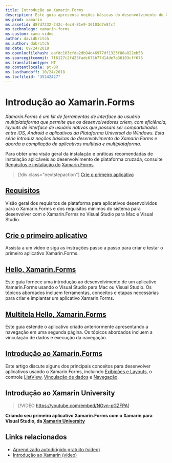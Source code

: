 ```yaml
---
title: Introdução ao Xamarin.Forms
description: Este guia apresenta noções básicas do desenvolvimento do Xamarin.Forms e aborda a compilação de aplicativos multitela e multiplataforma.
ms.prod: xamarin
ms.assetid: d87d7232-242c-4ec4-81e9-36103d7e8fcf
ms.technology: xamarin-forms
ms.custom: xamu-video
author: davidbritch
ms.author: dabritch
ms.date: 09/24/2018
ms.openlocfilehash: eafdc103cfda2db94d46977df1323f88a822eb58
ms.sourcegitcommit: 7f6127c2f425fadc675b77d14de7a36103cff675
ms.translationtype: HT
ms.contentlocale: pt-BR
ms.lasthandoff: 10/24/2018
ms.locfileid: "35242427"
---
```

# <a name="get-started-with-xamarinforms"></a>Introdução ao Xamarin.Forms

_Xamarin.Forms é um kit de ferramentas de interface do usuário multiplataforma que permite que os desenvolvedores criem, com eficiência, layouts de interface de usuário nativos que possam ser compartilhados entre iOS, Android e aplicativos da Plataforma Universal do Windows. Esta série introduz noções básicas do desenvolvimento do Xamarin.Forms e aborda a compilação de aplicativos multitela e multiplataforma._

Para obter uma visão geral da instalação e práticas recomendadas de instalação aplicáveis ao desenvolvimento de plataforma cruzada, consulte [Requisitos e instalação do](installation.md) [Xamarin.Forms](~/cross-platform/get-started/installation/index.md).

> [!div class="nextstepaction"]
> [Crie o primeiro aplicativo](~/xamarin-forms/get-started/first-app/index.md)

## <a name="requirementsinstallationmd"></a>[Requisitos](installation.md)

Visão geral dos requisitos de plataforma para aplicativos desenvolvidos para o Xamarin.Forms e dos requisitos mínimos do sistema para desenvolver com o Xamarin.Forms no Visual Studio para Mac e Visual Studio.

## <a name="build-your-first-appfirst-appindexmd"></a>[Crie o primeiro aplicativo](first-app/index.md)

Assista a um vídeo e siga as instruções passo a passo para criar e testar o primeiro aplicativo Xamarin.Forms.

## <a name="hello-xamarinformshello-xamarin-formsindexmd"></a>[Hello, Xamarin.Forms](hello-xamarin-forms/index.md)

Este guia fornece uma introdução ao desenvolvimento de um aplicativo Xamarin.Forms usando o Visual Studio para Mac ou Visual Studio. Os tópicos abordados incluem ferramentas, conceitos e etapas necessárias para criar e implantar um aplicativo Xamarin.Forms.

## <a name="hello-xamarinforms-multiscreenhello-xamarin-forms-multiscreenindexmd"></a>[Multitela Hello, Xamarin.Forms](hello-xamarin-forms-multiscreen/index.md)

Este guia estende o aplicativo criado anteriormente apresentando a navegação em uma segunda página. Os tópicos abordados incluem a vinculação de dados e execução da navegação.

## <a name="introduction-to-xamarinformsintroduction-to-xamarin-formsmd"></a>[Introdução ao Xamarin.Forms](introduction-to-xamarin-forms.md)

Este artigo discute alguns dos principais conceitos para desenvolver aplicativos usando o Xamarin.Forms, incluindo [Exibições e Layouts](~/xamarin-forms/get-started/introduction-to-xamarin-forms.md#user-interface), o controle [ListView](~/xamarin-forms/get-started/introduction-to-xamarin-forms.md#lists-in-xamarinforms), [Vinculação de dados](~/xamarin-forms/get-started/introduction-to-xamarin-forms.md#data-binding) e [Navegação](~/xamarin-forms/get-started/introduction-to-xamarin-forms.md#navigation).

## <a name="get-started-with-xamarin-university"></a>Introdução ao Xamarin University

> [!VIDEO https://youtube.com/embed/NGvn-pGZFPA]

**Criando seu primeiro aplicativo Xamarin.Forms com o Xamarin para Visual Studio, da [Xamarin University](https://university.xamarin.com)**

## <a name="related-links"></a>Links relacionados

- [Aprendizado autodirigido gratuito (vídeo)](https://university.xamarin.com/self-guided)
- [Introdução ao Xamarin (vídeo)](https://developer.xamarin.com/videos/)

